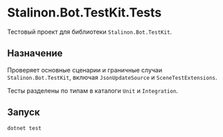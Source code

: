 # Stalinon.Bot.TestKit.Tests

Тестовый проект для библиотеки `Stalinon.Bot.TestKit`.

## Назначение
Проверяет основные сценарии и граничные случаи `Stalinon.Bot.TestKit`, включая `JsonUpdateSource` и `SceneTestExtensions`.

Тесты разделены по типам в каталоги `Unit` и `Integration`.

## Запуск
```bash
dotnet test
```
